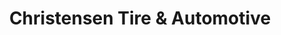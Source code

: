 ---
title: "Christensen Tire & Automotive"
url: /richardson/christensen-tire-und-automotive/
shop: Autowerkstatt
---